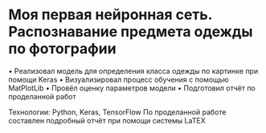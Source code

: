 # Моя первая нейронная сеть. Распознавание предмета одежды по фотографии

 • Реализовал модель для определения класса одежды по картинке при помощи Keras
 • Визуализировал процесс обучения с помощью MatPlotLib
 • Провёл оценку параметров модели
 • Подготовил отчёт по проделанной работ
  
Технологии: Python, Keras, TensorFlow
По проделанной работе составлен подробный отчёт при помощи системы LaTEX
